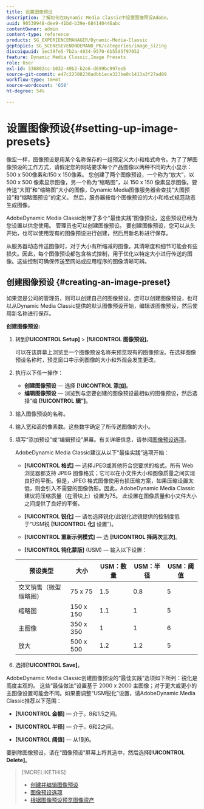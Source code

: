 ```yaml
---
title: 设置图像预设
description: 了解如何在Dynamic Media Classic中设置图像预设Adobe。
uuid: 90530948-dee9-41bd-b39e-684140446abc
contentOwner: admin
content-type: reference
products: SG_EXPERIENCEMANAGER/Dynamic-Media-Classic
geptopics: SG_SCENESEVENONDEMAND_PK/categories/image_sizing
discoiquuid: 1ec39fe5-7b2a-4034-9570-6b5595f97052
feature: Dynamic Media Classic,Image Presets
role: User
exl-id: 336802cc-b032-49b2-b2e6-d699bc997ee5
source-git-commit: e47c22508230adbb1ece323be0c1413a3f27ad89
workflow-type: tm+mt
source-wordcount: '658'
ht-degree: 54%

---
```


# 设置图像预设{#setting-up-image-presets}

像宏一样，图像预设是用某个名称保存的一组预定义大小和格式命令。为了了解图像预设的工作方式，请假定您的网站要求每个产品图像以两种不同的大小显示：500 x 500像素和150 x 150像素。 您创建了两个图像预设，一个称为“放大”，以 500 x 500 像素显示图像，另一个称为“缩略图”，以 150 x 150 像素显示图像。要传送“大图”和“缩略图”大小的图像，Dynamic Media图像服务器会查找“大图预设”和“缩略图预设”的定义。 然后，服务器按每个图像预设的大小和格式规范动态生成图像。

AdobeDynamic Media Classic附带了多个“最佳实践”图像预设，这些预设已经为您设置以供您使用。 管理员也可以创建图像预设。 要创建图像预设，您可以从头开始，也可以使用现有的图像预设进行创建，然后用新名称进行保存。

从服务器动态传送图像时，对于大小有所缩减的图像，其清晰度和细节可能会有些损失。因此，每个图像预设都包含格式控制，用于优化以特定大小进行传送的图像。这些控制可确保传送至网站或应用程序的图像清晰可辨。

## 创建图像预设 {#creating-an-image-preset}

如果您是公司的管理员，则可以创建自己的图像预设。您可以创建图像预设，也可以从Dynamic Media Classic提供的默认图像预设开始，编辑该图像预设，然后使用新名称进行保存。

**创建图像预设:**

1. 转到&#x200B;**[!UICONTROL Setup]** > **[!UICONTROL 图像预设]**。

   可以在该屏幕上浏览至一个图像预设名称来预览现有的图像预设。在选择图像预设名称时，预览窗口中示例图像的大小和外观会发生更改。

1. 执行以下任一操作：

   * **创建图像预设**  — 选择 **[!UICONTROL 添加]**。
   * **编辑图像预设**  — 浏览到与您要创建的图像预设最相似的图像预设，然后选择“编 **[!UICONTROL 辑”]**。

1. 输入图像预设的名称。
1. 输入宽和高的像素数。这些数字确定了所传送图像的大小。
1. 填写“添加预设”或“编辑预设”屏幕。有关详细信息，请参阅[图像预设选项](application-setup.md#image_preset_options)。

   AdobeDynamic Media Classic建议从以下“最佳实践”选项开始：

   * **[!UICONTROL 格式]**  — 选择JPEG或其他符合您要求的格式。所有 Web 浏览器都支持 JPEG 图像格式；它可以在小文件大小和图像质量之间实现良好的平衡。但是，JPEG 格式图像使用有损压缩方案，如果压缩设置太低，则会引入不需要的图像伪影。因此，AdobeDynamic Media Classic建议将压缩质量（在滑块上）设置为75。 此设置在图像质量和小文件大小之间提供了良好的平衡。

   * **[!UICONTROL 锐化]**  — 请勿选择锐化(此锐化滤镜提供的控制度低于“USM锐 **[!UICONTROL 化]** 设置”)。

   * **[!UICONTROL 重新示例模式]**  — 选 **[!UICONTROL 择两次三次]**。

   * **[!UICONTROL 钝化蒙版]** (USM) — 输入以下设置：

   | 预设类型 | 大小 | USM：数量 | USM：半径 | USM：阈值 |
   | --- | --- | --- | --- | --- |
   | 交叉销售（微型缩略图） | 75 x 75 | 1.5 | 0.8 | 5 |
   | 缩略图 | 150 x 150 | 1.1 | 1 | 5 |
   | 主图像 | 350 x 350 | 1 | 1 | 6 |
   | 放大 | 500 x 500 | 1.2 | 1.2 | 5 |

1. 选择&#x200B;**[!UICONTROL Save]**。

AdobeDynamic Media Classic创建图像预设的“最佳实践”选项如下所列：锐化是高度主观的。 这些“最佳做法”设置基于 2000 x 2000 主图像；对于更大或更小的主图像设置可能会不同。如果要调整“USM锐化”设置，请AdobeDynamic Media Classic推荐以下范围：

* **[!UICONTROL 金额]**  — 介于。8和1.5之间。

* **[!UICONTROL 半径]**  — 介于。6和2之间。

* **[!UICONTROL 阈值]**  — 从1到6。

要删除图像预设，请在“图像预设”屏幕上将其选中，然后选择&#x200B;**[!UICONTROL Delete]**。

>[!MORELIKETHIS]
>
>* [创建并编辑图像预设](application-setup.md#creating_and_editing_image_presets)
>* [图像预设选项](application-setup.md#image_preset_options)
>* [根据图像预设预览图像资产](previewing-asset.md#previewing_an_image_asset_based_on_its_image_preset)

